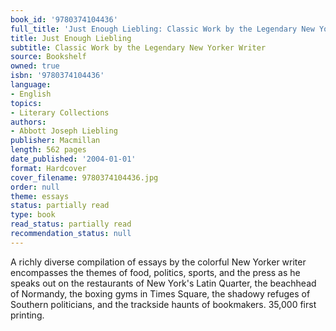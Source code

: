```yaml
---
book_id: '9780374104436'
full_title: 'Just Enough Liebling: Classic Work by the Legendary New Yorker Writer'
title: Just Enough Liebling
subtitle: Classic Work by the Legendary New Yorker Writer
source: Bookshelf
owned: true
isbn: '9780374104436'
language:
- English
topics:
- Literary Collections
authors:
- Abbott Joseph Liebling
publisher: Macmillan
length: 562 pages
date_published: '2004-01-01'
format: Hardcover
cover_filename: 9780374104436.jpg
order: null
theme: essays
status: partially read
type: book
read_status: partially read
recommendation_status: null
---
```

A richly diverse compilation of essays by the colorful New Yorker writer encompasses the themes of food, politics, sports, and the press as he speaks out on the restaurants of New York's Latin Quarter, the beachhead of Normandy, the boxing gyms in Times Square, the shadowy refuges of Southern politicians, and the trackside haunts of bookmakers. 35,000 first printing.
